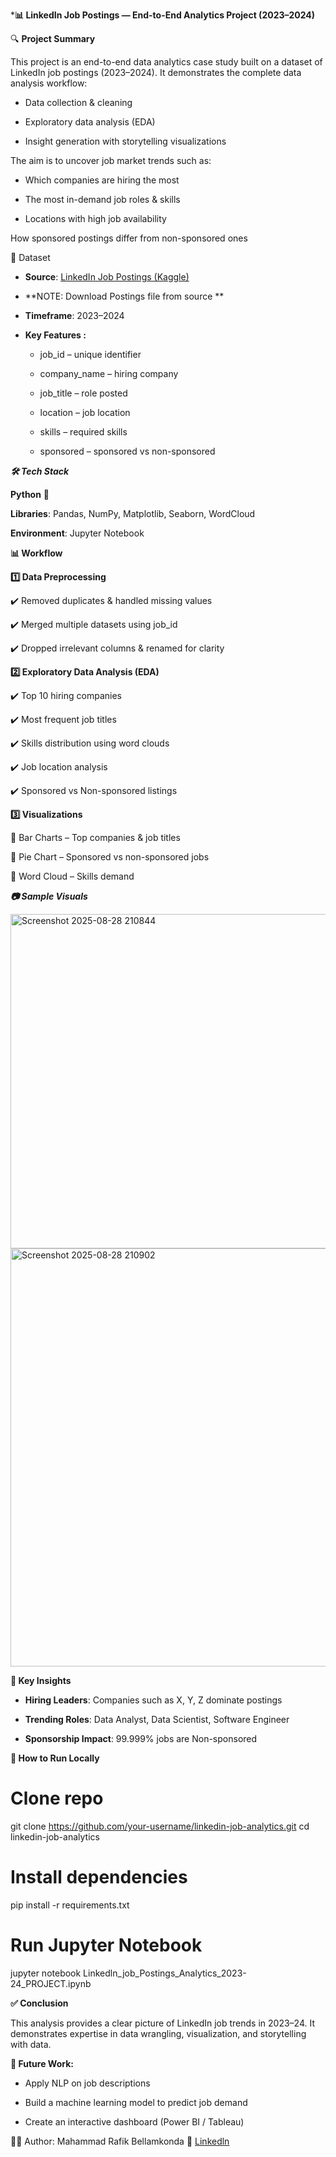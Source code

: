 *****📊 LinkedIn Job Postings — End-to-End Analytics Project (2023–2024)****

🔍 **Project Summary**

This project is an end-to-end data analytics case study built on a dataset of LinkedIn job postings (2023–2024).
It demonstrates the complete data analysis workflow:

- Data collection & cleaning

- Exploratory data analysis (EDA)

- Insight generation with storytelling visualizations

The aim is to uncover job market trends such as:

- Which companies are hiring the most

- The most in-demand job roles & skills

- Locations with high job availability

How sponsored postings differ from non-sponsored ones


📂 Dataset

- **Source**: [LinkedIn Job Postings (Kaggle)](https://www.kaggle.com/datasets/arshkon/linkedin-job-postings)
- **NOTE: Download Postings file from source **

- **Timeframe**: 2023–2024

- **Key Features :**

  - job_id – unique identifier

  - company_name – hiring company

  - job_title – role posted

  - location – job location

  - skills – required skills

  - sponsored – sponsored vs non-sponsored

***🛠️ Tech Stack***

**Python** 🐍

**Libraries**: Pandas, NumPy, Matplotlib, Seaborn, WordCloud

**Environment**: Jupyter Notebook

**📊 Workflow**

**1️⃣ Data Preprocessing**

✔️ Removed duplicates & handled missing values

✔️ Merged multiple datasets using job_id

✔️ Dropped irrelevant columns & renamed for clarity

**2️⃣ Exploratory Data Analysis (EDA)**

✔️ Top 10 hiring companies

✔️ Most frequent job titles

✔️ Skills distribution using word clouds

✔️ Job location analysis

✔️ Sponsored vs Non-sponsored listings

**3️⃣ Visualizations**

📌 Bar Charts – Top companies & job titles

📌 Pie Chart – Sponsored vs non-sponsored jobs

📌 Word Cloud – Skills demand

***📷 Sample Visuals***

<img width="961" height="535" alt="Screenshot 2025-08-28 210844" src="https://github.com/user-attachments/assets/92339a3a-51b7-4191-a88b-c596eadb301f" />
<img width="780" height="669" alt="Screenshot 2025-08-28 210902" src="https://github.com/user-attachments/assets/338a5d27-97eb-44de-b903-e1cd16691882" />

**📌 Key Insights**

- **Hiring Leaders**: Companies such as X, Y, Z dominate postings

- **Trending Roles**: Data Analyst, Data Scientist, Software Engineer

- **Sponsorship Impact**: 99.999% jobs are Non-sponsored

**🚀 How to Run Locally**
# Clone repo
git clone https://github.com/your-username/linkedin-job-analytics.git
cd linkedin-job-analytics

# Install dependencies
pip install -r requirements.txt

# Run Jupyter Notebook
jupyter notebook Linkedln_job_Postings_Analytics_2023-24_PROJECT.ipynb

**✅ Conclusion**

This analysis provides a clear picture of LinkedIn job trends in 2023–24.
It demonstrates expertise in data wrangling, visualization, and storytelling with data.

**📌 Future Work:**

- Apply NLP on job descriptions

- Build a machine learning model to predict job demand

- Create an interactive dashboard (Power BI / Tableau)

👨‍💻 Author: Mahammad Rafik Bellamkonda
🔗 [Linkedln](https://x.com/Rafiq_9901?t=1IW7N-rh2-Pz494rrTAp5Q&s=09) 
